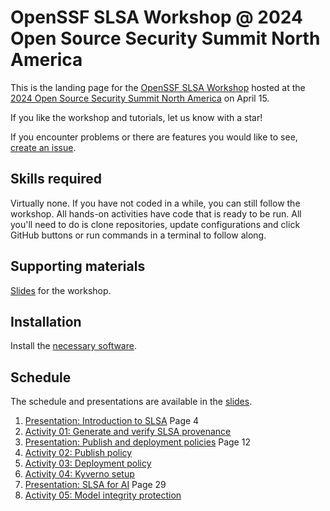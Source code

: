 # OpenSSF SLSA Workshop @ 2024 Open Source Security Summit North America

This is the landing page for the [OpenSSF SLSA Workshop](https://events.linuxfoundation.org/open-source-summit-north-america/features/co-located-events/?__hstc=14087400.578b67b64e2190424395285af33c8d5d.1708423678822.1710755394570.1710772128577.15&__hssc=14087400.1.1710772128577&__hsfp=1817696209#openssf-slsa-workshop) hosted at the [2024 Open Source Security Summit North America](https://events.linuxfoundation.org/open-source-summit-north-america/) on April 15.

If you like the workshop and tutorials, let us know with a star!

If you encounter problems or there are features you would like to see, [create an issue](https://github.com/slsa-framework/oss-na24-slsa-workshop/issues/new).

## Skills required

Virtually none. If you have not coded in a while, you can still follow the workshop. All hands-on activities have code that is ready to be run. 
All you'll need to do is clone repositories, update configurations and click GitHub buttons or run commands in a terminal to follow along.

## Supporting materials

[Slides](https://github.com/slsa-framework/oss-na24-slsa-workshop/releases/download/materials/presentation.pdf) for the workshop.

## Installation

Install the [necessary software](./INSTALLATION.md).

## Schedule

The schedule and presentations are available in the [slides](https://github.com/slsa-framework/oss-na24-slsa-workshop/releases/download/materials/presentation.pdf).

1. [Presentation: Introduction to SLSA](https://github.com/slsa-framework/oss-na24-slsa-workshop/releases/download/materials/presentation.pdf) Page 4
2. [Activity 01: Generate and verify SLSA provenance](./activities/01/readme.md)
3. [Presentation: Publish and deployment policies](https://github.com/slsa-framework/oss-na24-slsa-workshop/releases/download/materials/presentation.pdf) Page 12
4. [Activity 02: Publish policy](./activities/02/readme.md)
5. [Activity 03: Deployment policy](./activities/03/readme.md)
6. [Activity 04: Kyverno setup](./activities/04/readme.md)
7. [Presentation: SLSA for AI](https://github.com/slsa-framework/oss-na24-slsa-workshop/releases/download/materials/presentation.pdf) Page 29
8. [Activity 05: Model integrity protection](./activities/05/readme.md)

 
